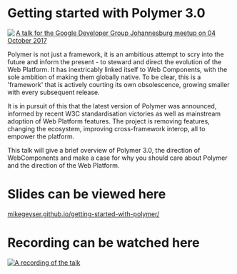 # Getting started with Polymer 3.0

<img align="left" src="https://secure.meetupstatic.com/photos/event/6/c/f/8/global_456867896.jpeg">

[A talk for the Google Developer Group Johannesburg meetup on 04 October 2017](https://www.meetup.com/GDGJohannesburg/events/242865630/)

Polymer is not just a framework, it is an ambitious attempt to scry into the future and inform the present - to steward and direct the evolution of the Web Platform. It has inextricably linked itself to Web Components, with the sole ambition of making them globally native. To be clear, this is a 'framework' that is actively courting its own obsolescence, growing smaller with every subsequent release.

It is in pursuit of this that the latest version of Polymer was announced, informed by recent W3C standardisation victories as well as mainstream adoption of Web Platform features. The project is removing features, changing the ecosystem, improving cross-framework interop, all to empower the platform.

This talk will give a brief overview of Polymer 3.0, the direction of WebComponents and make a case for why you should care about Polymer and the direction of the Web Platform.

# Slides can be viewed here
[mikegeyser.github.io/getting-started-with-polymer/](mikegeyser.github.io/getting-started-with-polymer/)

# Recording can be watched here
[![A recording of the talk](https://img.youtube.com/vi/aU6y16StdGA/0.jpg)](https://www.youtube.com/watch?v=aU6y16StdGA)
